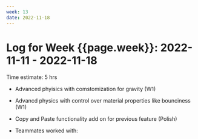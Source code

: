 ```yaml
---
week: 13
date: 2022-11-18
---
```

# Log for Week {{page.week}}: 2022-11-11 - 2022-11-18

Time estimate: 5 hrs
 - Advanced phyisics with comstomization for gravity (W1)
 - Advancd physics with control over material properties like bounciness (W1)
 - Copy and Paste functionality add on for previous feature (Polish)
  

- Teammates worked with:
 
